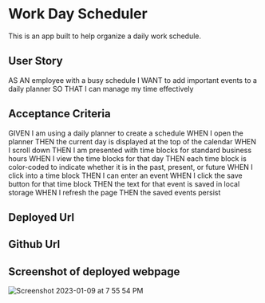 # Work Day Scheduler
This is an app built to help organize a daily work schedule.

## User Story
AS AN employee with a busy schedule
I WANT to add important events to a daily planner
SO THAT I can manage my time effectively

## Acceptance Criteria
GIVEN I am using a daily planner to create a schedule
WHEN I open the planner
THEN the current day is displayed at the top of the calendar
WHEN I scroll down
THEN I am presented with time blocks for standard business hours
WHEN I view the time blocks for that day
THEN each time block is color-coded to indicate whether it is in the past, present, or future
WHEN I click into a time block
THEN I can enter an event
WHEN I click the save button for that time block
THEN the text for that event is saved in local storage
WHEN I refresh the page
THEN the saved events persist

## Deployed Url
[ ](https://tymo821.github.io/work-day-scheduler/)
## Github Url
[ ](https://github.com/Tymo821/work-day-scheduler)

## Screenshot of deployed webpage
![Screenshot 2023-01-09 at 7 55 54 PM](https://user-images.githubusercontent.com/93955240/211438066-a338894d-9228-4b41-8ad3-b24910711d8b.png)
